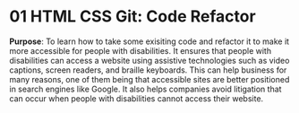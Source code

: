 # 01 HTML CSS Git: Code Refactor
**Purpose**:
To learn how to take some exisiting code and refactor it to make it more accessible for people with disabilities. It ensures that people with disabilities can access a website using assistive technologies such as video captions, screen readers, and braille keyboards. 
This can help business for many reasons, one of them being that accessible sites are better positioned in search engines like Google. It also helps companies avoid litigation that can occur when people with disabilities cannot access their website.

